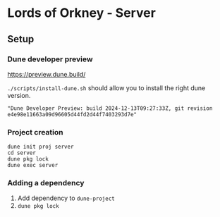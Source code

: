 # Lords of Orkney - Server

## Setup

### Dune developer preview

<https://preview.dune.build/>

`./scripts/install-dune.sh` should allow you to install the right dune version.

```
"Dune Developer Preview: build 2024-12-13T09:27:33Z, git revision
e4e98e11663a09d96605d44fd2d44f7403293d7e"
```

### Project creation

```
dune init proj server
cd server
dune pkg lock
dune exec server
```

### Adding a dependency

1. Add dependency to `dune-project`
2. `dune pkg lock`
